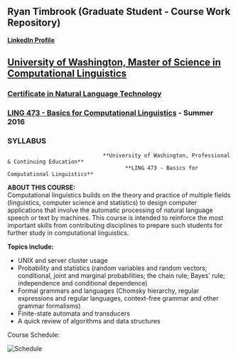 ## Ryan Timbrook (Graduate Student - Course Work Repository)
**[LinkedIn Profile](https://www.linkedin.com/in/ryantimbrook/)**

## [University of Washington, Master of Science in Computational Linguistics](https://www.compling.uw.edu/?utm_source=pce.uw.edu&utm_medium=referral&utm_campaign=(not%20set))
### [Certificate in Natural Language Technology](https://www.pce.uw.edu/certificates/natural-language-technology)

### [LING 473 - Basics for Computational Linguistics](https://www.pce.uw.edu/courses/basics-for-computational-linguistics) - Summer 2016
### SYLLABUS

                                  **University of Washington, Professional & Continuing Education**
                                         **LING 473 - Basics for Computational Linguistics**     

**ABOUT THIS COURSE:** <br>
Computational linguistics builds on the theory and practice of multiple fields (linguistics, computer science and statistics) to design computer applications that involve the automatic processing of natural language speech or text by machines. This course is intended to reinforce the most important skills from contributing disciplines to prepare such students for further study in computational linguistics.

**Topics include:** <br>
* UNIX and server cluster usage
* Probability and statistics (random variables and random vectors; conditional, joint and marginal probabilities; the chain rule; Bayes' rule; independence and conditional dependence)
* Formal grammars and languages (Chomsky hierarchy, regular expressions and regular languages, context-free grammar and other grammar formalisms)
* Finite-state automata and transducers
* A quick review of algorithms and data structures



Course Schedule:

![Schedule](./images/schedule.png)
